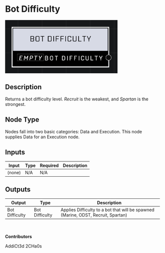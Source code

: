 # Bot Difficulty
![](../../../.gitbook/assets/bot-difficulty.png)

## Description
Returns a bot difficulty level. *Recruit* is the weakest, and *Spartan* is the strongest.

## Node Type
Nodes fall into two basic categories: Data and Execution. This node supplies Data for an Execution node.

## Inputs
| Input            | Type             | Required | Description												    |
|------------------|------------------|----------|--------------------------------------------------------------|
| (none) | N/A  | N/A  | |

## Outputs
| Output           | Type             | Description												     |
|------------------|------------------|--------------------------------------------------------------|
| Bot Difficulty | Bot Difficulty  | Applies Difficulty to a bot that will be spawned (Marine, ODST, Recruit, Spartan) |

\
\
**Contributors**

AddiCt3d 2CHa0s